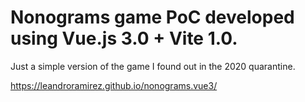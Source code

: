 # Nonograms game PoC developed using Vue.js 3.0 + Vite 1.0.

Just a simple version of the game I found out in the 2020 quarantine.

https://leandroramirez.github.io/nonograms.vue3/


[comment]: # (To deploy to a Github page:)
[comment]: # (- Download master branch)
[comment]: # (- Set your "base" value in vite.config.js file.)
[comment]: # (- Run:)
[comment]: # (    yarn install)
[comment]: # (    yarn build)
[comment]: # (    git subtree push --prefix dist origin gh-pages)
